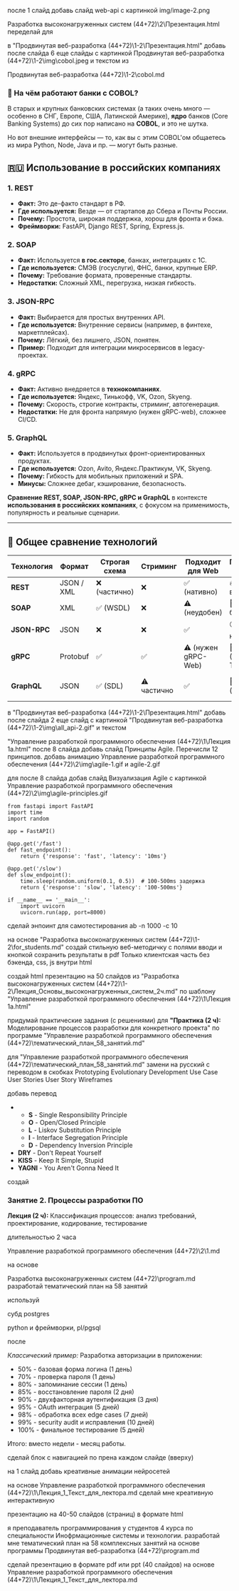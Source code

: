после 1 слайд добавь слайд
web-api
c картинкой
img/image-2.png





Разработка высоконагруженных систем  (44+72)\2\Презентация.html переделай для

в "Продвинутая веб-разработка (44+72)\1-2\Презентация.html" добавь после слайда 6 еще слайды с картинкой Продвинутая веб-разработка (44+72)\1-2\img\cobol.jpeg и текстом из

Продвинутая веб-разработка (44+72)\1-2\cobol.md

### 🏦 На чём работают банки с COBOL?

В старых и крупных банковских системах (а таких очень много — особенно в СНГ, Европе, США, Латинской Америке), **ядро** банков (Core Banking Systems) до сих пор написано на **COBOL**, и это не шутка.

Но вот внешние интерфейсы — то, как вы с этим COBOL'ом общаетесь из мира Python, Node, Java и пр. — могут быть разные.

## 🇷🇺 Использование в российских компаниях

### 1. **REST**

* **Факт:** Это де-факто стандарт в РФ.
* **Где используется:** Везде — от стартапов до Сбера и Почты России.
* **Почему:** Простота, широкая поддержка, хорош для фронта и бэка.
* **Фреймворки:** FastAPI, Django REST, Spring, Express.js.

### 2. **SOAP**

* **Факт:** Используется **в гос.секторе**, банках, интеграциях с 1С.
* **Где используется:** СМЭВ (госуслуги), ФНС, банки, крупные ERP.
* **Почему:** Требование формата, проверенные стандарты.
* **Недостатки:** Сложный XML, перегрузка, низкая гибкость.

### 3. **JSON-RPC**

* **Факт:** Выбирается для простых внутренних API.
* **Где используется:** Внутренние сервисы (например, в финтехе, маркетплейсах).
* **Почему:** Лёгкий, без лишнего, JSON, понятен.
* **Пример:** Подходит для интеграции микросервисов в legacy-проектах.

### 4. **gRPC**

* **Факт:** Активно внедряется в **технокомпаниях**.
* **Где используется:** Яндекс, Тинькофф, VK, Ozon, Skyeng.
* **Почему:** Скорость, строгие контракты, стриминг, автогенерация.
* **Недостатки:** Не для фронта напрямую (нужен gRPC-web), сложнее CI/CD.

### 5. **GraphQL**

* **Факт:** Используется в продвинутых фронт-ориентированных продуктах.
* **Где используется:** Ozon, Avito, Яндекс.Практикум, VK, Skyeng.
* **Почему:** Гибкость для мобильных приложений и SPA.
* **Минусы:** Сложнее дебаг, кэширование, безопасность.

**Сравнение REST, SOAP, JSON-RPC, gRPC и GraphQL** в контексте **использования в российских компаниях**, с фокусом на применимость, популярность и реальные сценарии.

---

## 🔎 Общее сравнение технологий

| Технология | Формат | Строгая схема | Стриминг      | Подходит для Web | Популярность в РФ                 | Типичный use case                                                  |
| -------------------- | ------------ | ------------------------- | --------------------- | --------------------------- | ------------------------------------------------ | -------------------------------------------------------------------------- |
| **REST**       | JSON / XML   | ❌ (частично)     | ❌                    | ✅ (нативно)         | 🔥 Очень высокая                     | Публичные и внутренние API                             |
| **SOAP**       | XML          | ✅ (WSDL)                 | ❌                    | ⚠️ (неудобен)     | 🔻 Низкая (гос, банки)             | Госструктуры, 1С, СМЭВ, банки                        |
| **JSON-RPC**   | JSON         | ❌                        | ❌                    | ✅                          | ⚪ Средняя/нишево                   | Простые внутренние API                                    |
| **gRPC**       | Protobuf     | ✅                        | ✅                    | ⚠️ (нужен gRPC-Web)  | 🔼 Растёт (Яндекс, Тинькофф) | Высопроизводительные микросервисы          |
| **GraphQL**    | JSON         | ✅ (SDL)                  | ⚠️ частично | ✅                          | 🔼 Растёт (Ozon, Avito)                    | Мобильные/веб-клиенты, сложные UI-запросы |

в "Продвинутая веб-разработка (44+72)\1-2\Презентация.html" добавь после слайда 2 еще слайд с картинкой "Продвинутая веб-разработка (44+72)\1-2\img\all_api-2.gif" и текстом

"Управление разработкой программного обеспечения  (44+72)\1\Лекция 1a.html" после 8 слайда добавь слайд Принципы Agile. Перечисли 12 принципов.
добавь анимацию Управление разработкой программного обеспечения  (44+72)\2\img\agile-1.gif и agile-2.gif

для
после 8 слайда добав слайд Визуализация Agile с картинкой Управление разработкой программного обеспечения  (44+72)\2\img\agile-principles.gif

```
from fastapi import FastAPI
import time
import random

app = FastAPI()

@app.get('/fast')
def fast_endpoint():
    return {'response': 'fast', 'latency': '10ms'}

@app.get('/slow')  
def slow_endpoint():
    time.sleep(random.uniform(0.1, 0.5))  # 100-500ms задержка
    return {'response': 'slow', 'latency': '100-500ms'}

if __name__ == '__main__':
    import uvicorn
    uvicorn.run(app, port=8000)
```

сделай энпоинт для самотестирования ab -n 1000 -c 10

на основе "Разработка высоконагруженных систем  (44+72)\1-2\for_students.md" создай стильную веб-методичку с полями вводи и кнопкой сохранить результаты в pdf
Только клиентская часть без бэкенда, css, js внутри html

создай html презентацию на 50 слайдов из "Разработка высоконагруженных систем  (44+72)\1-2\Лекция_Основы_высоконагруженных_систем_2ч.md" по шаблону "Управление разработкой программного обеспечения  (44+72)\1\Лекция 1a.html"

придумай практические задания (с решениями) для **"Практика (2 ч):** Моделирование процессов разработки для конкретного проекта" по программе "Управление разработкой программного обеспечения  (44+72)\тематический_план_58_занятий.md"

для "Управление разработкой программного обеспечения  (44+72)\тематический_план_58_занятий.md"
замени на русский с переводом в скобках
Prototyping
Evolutionary Development
Use Case
User Stories
User Story
Wireframes

добавь перевод

- - **S** - Single Responsibility Principle
  - **O** - Open/Closed Principle
  - **L** - Liskov Substitution Principle
  - **I** - Interface Segregation Principle
  - **D** - Dependency Inversion Principle
- **DRY** - Don't Repeat Yourself
- **KISS** - Keep It Simple, Stupid
- **YAGNI** - You Aren't Gonna Need It

создай

### Занятие 2. Процессы разработки ПО

**Лекция (2 ч):** Классификация процессов: анализ требований, проектирование, кодирование, тестирование

длительностью 2 часа

Управление разработкой программного обеспечения  (44+72)\2\1.md

на основе

Разработка высоконагруженных систем  (44+72)\program.md разработай тематический план на 58 занятий

используй

субд postgres

python и фреймворки, pl/pgsql

после

*Классический пример:*
Разработка авторизации в приложении:

- 50% - базовая форма логина (1 день)
- 70% - проверка пароля (1 день)
- 80% - запоминание сессии (1 день)
- 85% - восстановление пароля (2 дня)
- 90% - двухфакторная аутентификация (3 дня)
- 95% - OAuth интеграция (5 дней)
- 98% - обработка всех edge cases (7 дней)
- 99% - security audit и исправления (10 дней)
- 100% - финальное тестирование (5 дней)

Итого: вместо недели - месяц работы.

сделай блок с навигацией по прена каждом слайде (вверху)

на 1 слайд добавь креативные анимации нейросетей

на основе Управление разработкой программного обеспечения  (44+72)\1\Лекция_1_Текст_для_лектора.md сделай мне креативную интерактивную

презентацию на 40-50 слайдов (страниц) в формате html

я преподаватель программирования у студентов 4 курса по специальности Инофрмационные системы и технологии.
разработай мне тематический план на 58 комплексных занятий на основе программы Продвинутая веб-разработка (44+72)\program.md

сделай презентацию в формате pdf или ppt (40 слайдов) на основе Управление разработкой программного обеспечения  (44+72)\1\Лекция_1_Текст_для_лектора.md
